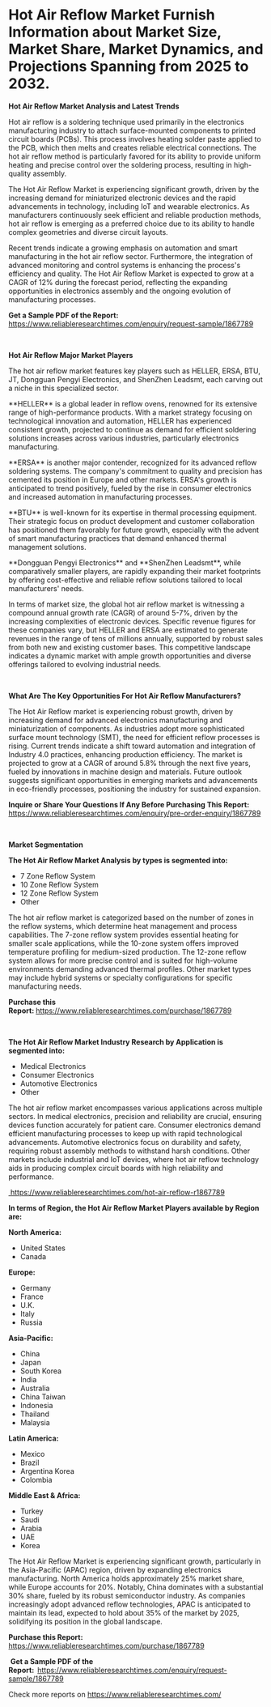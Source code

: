 <p><h1>Hot Air Reflow Market Furnish Information about Market Size, Market Share, Market Dynamics, and Projections Spanning from 2025 to 2032.</h1></p><p><strong>Hot Air Reflow Market Analysis and Latest Trends</strong></p>
<p><p>Hot air reflow is a soldering technique used primarily in the electronics manufacturing industry to attach surface-mounted components to printed circuit boards (PCBs). This process involves heating solder paste applied to the PCB, which then melts and creates reliable electrical connections. The hot air reflow method is particularly favored for its ability to provide uniform heating and precise control over the soldering process, resulting in high-quality assembly.</p><p>The Hot Air Reflow Market is experiencing significant growth, driven by the increasing demand for miniaturized electronic devices and the rapid advancements in technology, including IoT and wearable electronics. As manufacturers continuously seek efficient and reliable production methods, hot air reflow is emerging as a preferred choice due to its ability to handle complex geometries and diverse circuit layouts.</p><p>Recent trends indicate a growing emphasis on automation and smart manufacturing in the hot air reflow sector. Furthermore, the integration of advanced monitoring and control systems is enhancing the process's efficiency and quality. The Hot Air Reflow Market is expected to grow at a CAGR of 12% during the forecast period, reflecting the expanding opportunities in electronics assembly and the ongoing evolution of manufacturing processes.</p></p>
<p><strong>Get a Sample PDF of the Report:&nbsp;</strong> <a href="https://www.reliableresearchtimes.com/enquiry/request-sample/1867789?utm_campaign=3219&utm_medium=2&utm_source=Github&utm_content=ia&utm_term=10042025&utm_id=hot-air-reflow">https://www.reliableresearchtimes.com/enquiry/request-sample/1867789</a></p>
<p>&nbsp;</p>
<p><strong>Hot Air Reflow Major Market Players</strong></p>
<p><p>The hot air reflow market features key players such as HELLER, ERSA, BTU, JT, Dongguan Pengyi Electronics, and ShenZhen Leadsmt, each carving out a niche in this specialized sector. </p><p>**HELLER** is a global leader in reflow ovens, renowned for its extensive range of high-performance products. With a market strategy focusing on technological innovation and automation, HELLER has experienced consistent growth, projected to continue as demand for efficient soldering solutions increases across various industries, particularly electronics manufacturing.</p><p>**ERSA** is another major contender, recognized for its advanced reflow soldering systems. The company's commitment to quality and precision has cemented its position in Europe and other markets. ERSA's growth is anticipated to trend positively, fueled by the rise in consumer electronics and increased automation in manufacturing processes.</p><p>**BTU** is well-known for its expertise in thermal processing equipment. Their strategic focus on product development and customer collaboration has positioned them favorably for future growth, especially with the advent of smart manufacturing practices that demand enhanced thermal management solutions.</p><p>**Dongguan Pengyi Electronics** and **ShenZhen Leadsmt**, while comparatively smaller players, are rapidly expanding their market footprints by offering cost-effective and reliable reflow solutions tailored to local manufacturers' needs.</p><p>In terms of market size, the global hot air reflow market is witnessing a compound annual growth rate (CAGR) of around 5-7%, driven by the increasing complexities of electronic devices. Specific revenue figures for these companies vary, but HELLER and ERSA are estimated to generate revenues in the range of tens of millions annually, supported by robust sales from both new and existing customer bases. This competitive landscape indicates a dynamic market with ample growth opportunities and diverse offerings tailored to evolving industrial needs.</p></p>
<p>&nbsp;</p>
<p><strong>What Are The Key Opportunities For Hot Air Reflow Manufacturers?</strong></p>
<p><p>The Hot Air Reflow market is experiencing robust growth, driven by increasing demand for advanced electronics manufacturing and miniaturization of components. As industries adopt more sophisticated surface mount technology (SMT), the need for efficient reflow processes is rising. Current trends indicate a shift toward automation and integration of Industry 4.0 practices, enhancing production efficiency. The market is projected to grow at a CAGR of around 5.8% through the next five years, fueled by innovations in machine design and materials. Future outlook suggests significant opportunities in emerging markets and advancements in eco-friendly processes, positioning the industry for sustained expansion.</p></p>
<p><strong>Inquire or Share Your Questions If Any Before Purchasing This Report:</strong> <a href="https://www.reliableresearchtimes.com/enquiry/pre-order-enquiry/1867789?utm_campaign=3219&utm_medium=2&utm_source=Github&utm_content=ia&utm_term=10042025&utm_id=hot-air-reflow">https://www.reliableresearchtimes.com/enquiry/pre-order-enquiry/1867789</a></p>
<p>&nbsp;</p>
<p><strong>Market Segmentation</strong></p>
<p><strong>The Hot Air Reflow Market Analysis by types is segmented into:</strong></p>
<p><ul><li>7 Zone Reflow System</li><li>10 Zone Reflow System</li><li>12 Zone Reflow System</li><li>Other</li></ul></p>
<p><p>The hot air reflow market is categorized based on the number of zones in the reflow systems, which determine heat management and process capabilities. The 7-zone reflow system provides essential heating for smaller scale applications, while the 10-zone system offers improved temperature profiling for medium-sized production. The 12-zone reflow system allows for more precise control and is suited for high-volume environments demanding advanced thermal profiles. Other market types may include hybrid systems or specialty configurations for specific manufacturing needs.</p></p>
<p><strong>Purchase this Report:&nbsp;</strong><a href="https://www.reliableresearchtimes.com/purchase/1867789?utm_campaign=3219&utm_medium=2&utm_source=Github&utm_content=ia&utm_term=10042025&utm_id=hot-air-reflow">https://www.reliableresearchtimes.com/purchase/1867789</a></p>
<p>&nbsp;</p>
<p><strong>The Hot Air Reflow Market Industry Research by Application is segmented into:</strong></p>
<p><ul><li>Medical Electronics</li><li>Consumer Electronics</li><li>Automotive Electronics</li><li>Other</li></ul></p>
<p><p>The hot air reflow market encompasses various applications across multiple sectors. In medical electronics, precision and reliability are crucial, ensuring devices function accurately for patient care. Consumer electronics demand efficient manufacturing processes to keep up with rapid technological advancements. Automotive electronics focus on durability and safety, requiring robust assembly methods to withstand harsh conditions. Other markets include industrial and IoT devices, where hot air reflow technology aids in producing complex circuit boards with high reliability and performance.</p></p>
<p><a href="https://www.reliableresearchtimes.com/hot-air-reflow-r1867789?utm_campaign=3219&utm_medium=2&utm_source=Github&utm_content=ia&utm_term=10042025&utm_id=hot-air-reflow">&nbsp;https://www.reliableresearchtimes.com/hot-air-reflow-r1867789</a></p>
<p><strong>In terms of Region, the Hot Air Reflow Market Players available by Region are:</strong></p>
<p>
    <p> <strong> North America: </strong>
        <ul>
            <li>United States</li>
            <li>Canada</li>
        </ul>
        </p> 
    <p> <strong> Europe: </strong>
        <ul>
            <li>Germany</li>
            <li>France</li>
            <li>U.K.</li>
            <li>Italy</li>
            <li>Russia</li>
        </ul>
        </p> 
    <p> <strong> Asia-Pacific: </strong>
        <ul>
            <li>China</li>
            <li>Japan</li>
            <li>South Korea</li>
            <li>India</li>
            <li>Australia</li>
            <li>China Taiwan</li>
            <li>Indonesia</li>
            <li>Thailand</li>
            <li>Malaysia</li>
        </ul>
        </p> 
    <p> <strong> Latin America: </strong>
        <ul>
            <li>Mexico</li>
            <li>Brazil</li>
            <li>Argentina Korea</li>
            <li>Colombia</li>
        </ul>
        </p> 
    <p> <strong> Middle East & Africa: </strong>
        <ul>
            <li>Turkey</li>
            <li>Saudi</li>
            <li>Arabia</li>
            <li>UAE</li>
            <li>Korea</li>
        </ul>
    </p>
    </p>
<p><p>The Hot Air Reflow Market is experiencing significant growth, particularly in the Asia-Pacific (APAC) region, driven by expanding electronics manufacturing. North America holds approximately 25% market share, while Europe accounts for 20%. Notably, China dominates with a substantial 30% share, fueled by its robust semiconductor industry. As companies increasingly adopt advanced reflow technologies, APAC is anticipated to maintain its lead, expected to hold about 35% of the market by 2025, solidifying its position in the global landscape.</p></p>
<p><strong>Purchase this Report: </strong><a href="https://www.reliableresearchtimes.com/purchase/1867789?utm_campaign=3219&utm_medium=2&utm_source=Github&utm_content=ia&utm_term=10042025&utm_id=hot-air-reflow">https://www.reliableresearchtimes.com/purchase/1867789</a></p>
<p>&nbsp;<strong>Get a Sample PDF of the Report:&nbsp;&nbsp;</strong><a href="https://www.reliableresearchtimes.com/enquiry/request-sample/1867789?utm_campaign=3219&utm_medium=2&utm_source=Github&utm_content=ia&utm_term=10042025&utm_id=hot-air-reflow">https://www.reliableresearchtimes.com/enquiry/request-sample/1867789</a></p>
<p><strong></strong></p>
<p>Check more reports on <a href="https://www.reliableresearchtimes.com/?utm_campaign=3219&utm_medium=2&utm_source=Github&utm_content=ia&utm_term=10042025&utm_id=hot-air-reflow">https://www.reliableresearchtimes.com/</a></p>